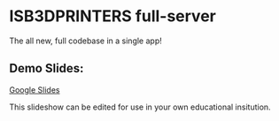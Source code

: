 # ISB3DPRINTERS full-server

The all new, full codebase in a single app!


## Demo Slides:

[Google Slides](https://docs.google.com/presentation/d/1ccHkCeZ2_XfU9klWb3ZJL7IhHsj3IdL6RTlJmsM3UDI/edit#slide=id.g4dfce81f19_0_45)

This slideshow can be edited for use in your own educational insitution. 
